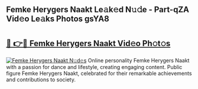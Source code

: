 ## Femke Herygers Naakt Le𝚊k𝚎d N𝚞𝚍e - Part-qZA Vid𝚎o Le𝚊ks Photos gsYA8

# <h2><a href="http://fb1dqfh.evod.top/?m=Femke+Herygers+Naakt">🔗 👉🔴 Femke Herygers Naakt Vid𝚎o Ph𝚘t𝚘s</a></h2>

[![Femke Herygers Naakt N𝚞d𝚎s](https://i.imgur.com/8V9OHl7.gif)](http://fb1dqfh.evod.top/?m=Femke+Herygers+Naakt)
Online personality Femke Herygers Naakt with a passion for dance and lifestyle, creating engaging content. Public figure Femke Herygers Naakt, celebrated for their remarkable achievements and contributions to society. 
